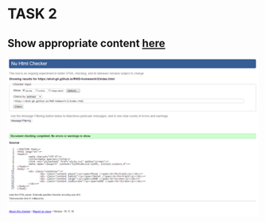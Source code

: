<h1>TASK 2</h1>
<h2>Show appropriate content <a href="https://ehot-gh.github.io/RWD-homework/2/index.html">here</a></h2>
<img src="Index-Verify.png">